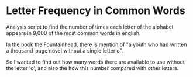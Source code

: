 # Letter Frequency in Common Words

Analysis script to find the number of times each letter of the alphabet appears in 9,000 of the most common words in english.

In the book the Fountainhead, there is mention of "a youth who had written a thousand-page novel without a single letter o".

So I wanted to find out how many words there are available to use without the letter 'o', and also the how this number compared
with other letters.
